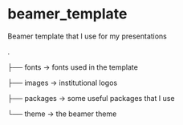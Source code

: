 # beamer_template
Beamer template that I use for my presentations

.

├── fonts -> fonts used in the template

├── images -> institutional logos

├── packages -> some useful packages that I use

└── theme -> the beamer theme

